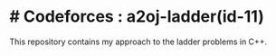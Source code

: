 # # Codeforces : a2oj-ladder(id-11)

This repository contains my approach to the ladder problems in C++.

